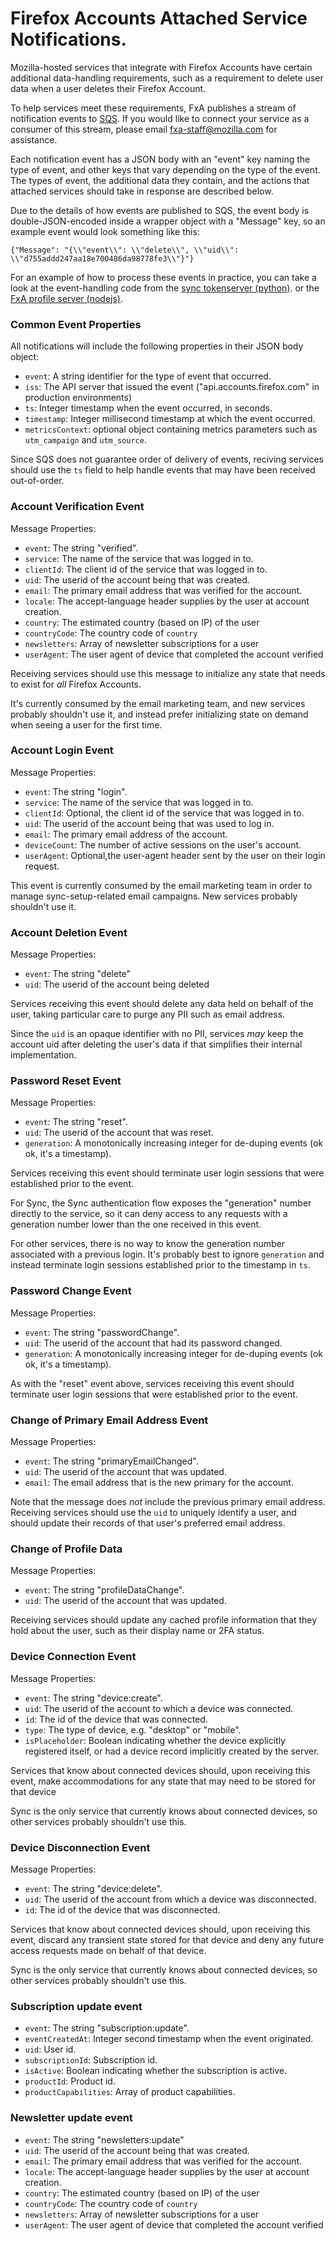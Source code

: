 # Firefox Accounts Attached Service Notifications.

Mozilla-hosted services that integrate with Firefox Accounts
have certain additional data-handling requirements,
such as a requirement to delete user data
when a user deletes their Firefox Account.

To help services meet these requirements,
FxA publishes a stream of notification events to
[SQS](https://aws.amazon.com/documentation/sqs/).
If you would like to connect your service
as a consumer of this stream,
please email fxa-staff@mozilla.com for assistance.

Each notification event has a JSON body
with an "event" key naming the type of event,
and other keys that vary
depending on the type of the event.
The types of event, the additional data they contain,
and the actions that attached services should take in response
are described below.

Due to the details of how events are published to SQS,
the event body is double-JSON-encoded
inside a wrapper object with a "Message" key,
so an example event would look something like this:

```
{"Message": "{\\"event\\": \\"delete\\", \\"uid\\": \\"d755addd247aa18e700486da98778fe3\\"}"}
```

For an example of how
to process these events in practice,
you can take a look at
the event-handling code from
the [sync tokenserver (python)](https://github.com/mozilla-services/tokenserver/blob/810117d/tokenserver/scripts/process_account_events.py).
or the [FxA profile server (nodejs)](https://github.com/mozilla/fxa-profile-server/blob/ce7a4d7/lib/events.js).

### Common Event Properties

All notifications will include the following properties
in their JSON body object:

- `event`: A string identifier for the type of event that occurred.
- `iss`: The API server that issued the event ("api.accounts.firefox.com" in production environments)
- `ts`: Integer timestamp when the event occurred, in seconds.
- `timestamp`: Integer millisecond timestamp at which the event occurred.
- `metricsContext`: optional object containing metrics parameters such as
  `utm_campaign` and `utm_source`.

Since SQS does not guarantee order of delivery of events,
reciving services should use the `ts` field
to help handle events
that may have been received out-of-order.

### Account Verification Event

Message Properties:

- `event`: The string "verified".
- `service`: The name of the service that was logged in to.
- `clientId`: The client id of the service that was logged in to.
- `uid`: The userid of the account being that was created.
- `email`: The primary email address that was verified for the account.
- `locale`: The accept-language header supplies by the user at account creation.
- `country`: The estimated country (based on IP) of the user
- `countryCode`: The country code of `country`
- `newsletters`: Array of newsletter subscriptions for a user
- `userAgent`: The user agent of device that completed the account verified

Receiving services should use this message to initialize any state
that needs to exist for _all_ Firefox Accounts.

It's currently consumed by the email marketing team,
and new services probably shouldn't use it,
and instead prefer initializing state on demand
when seeing a user for the first time.

### Account Login Event

Message Properties:

- `event`: The string "login".
- `service`: The name of the service that was logged in to.
- `clientId`: Optional, the client id of the service that was logged in to.
- `uid`: The userid of the account being that was used to log in.
- `email`: The primary email address of the account.
- `deviceCount`: The number of active sessions on the user's account.
- `userAgent`: Optional,the user-agent header sent by the user on their login request.

This event is currently consumed by the email marketing team
in order to manage sync-setup-related email campaigns.
New services probably shouldn't use it.

### Account Deletion Event

Message Properties:

- `event`: The string "delete"
- `uid`: The userid of the account being deleted

Services receiving this event
should delete any data
held on behalf of the user,
taking particular care to purge
any PII such as email address.

Since the `uid` is an opaque identifier with no PII,
services _may_ keep the account uid
after deleting the user's data
if that simplifies their internal implementation.

### Password Reset Event

Message Properties:

- `event`: The string "reset".
- `uid`: The userid of the account that was reset.
- `generation`: A monotonically increasing integer for de-duping events (ok ok, it's a timestamp).

Services receiving this event should
terminate user login sessions
that were established prior to the event.

For Sync, the Sync authentication flow
exposes the "generation" number directly to the service,
so it can deny access to any requests with a generation number
lower than the one received in this event.

For other services,
there is no way to know the generation number
associated with a previous login.
It's probably best to ignore `generation`
and instead terminate login sessions
established prior to the timestamp in `ts`.

### Password Change Event

Message Properties:

- `event`: The string "passwordChange".
- `uid`: The userid of the account that had its password changed.
- `generation`: A monotonically increasing integer for de-duping events (ok ok, it's a timestamp).

As with the "reset" event above,
services receiving this event should
terminate user login sessions
that were established prior to the event.

### Change of Primary Email Address Event

Message Properties:

- `event`: The string "primaryEmailChanged".
- `uid`: The userid of the account that was updated.
- `email`: The email address that is the new primary for the account.

Note that the message does _not_ include
the previous primary email address.
Receiving services should use the `uid`
to uniquely identify a user,
and should update their records
of that user's preferred email address.

### Change of Profile Data

Message Properties:

- `event`: The string "profileDataChange".
- `uid`: The userid of the account that was updated.

Receiving services should update any cached profile information
that they hold about the user,
such as their display name or 2FA status.

### Device Connection Event

Message Properties:

- `event`: The string "device:create".
- `uid`: The userid of the account to which a device was connected.
- `id`: The id of the device that was connected.
- `type`: The type of device, e.g. "desktop" or "mobile".
- `isPlaceholder`: Boolean indicating whether the device explicitly registered itself,
  or had a device record implicitly created by the server.

Services that know about connected devices should,
upon receiving this event,
make accommodations for any state
that may need to be stored for that device

Sync is the only service
that currently knows about connected devices,
so other services probably shouldn't use this.

### Device Disconnection Event

Message Properties:

- `event`: The string "device:delete".
- `uid`: The userid of the account from which a device was disconnected.
- `id`: The id of the device that was disconnected.

Services that know about connected devices should,
upon receiving this event,
discard any transient state stored for that device
and deny any future access requests
made on behalf of that device.

Sync is the only service
that currently knows about connected devices,
so other services probably shouldn't use this.

### Subscription update event

- `event`: The string "subscription:update".
- `eventCreatedAt`: Integer second timestamp when the event originated.
- `uid`: User id.
- `subscriptionId`: Subscription id.
- `isActive`: Boolean indicating whether the subscription is active.
- `productId`: Product id.
- `productCapabilities`: Array of product capabilities.

### Newsletter update event

- `event`: The string "newsletters:update"
- `uid`: The userid of the account being that was created.
- `email`: The primary email address that was verified for the account.
- `locale`: The accept-language header supplies by the user at account creation.
- `country`: The estimated country (based on IP) of the user
- `countryCode`: The country code of `country`
- `newsletters`: Array of newsletter subscriptions for a user
- `userAgent`: The user agent of device that completed the account verified

